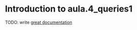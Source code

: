 # Introduction to aula.4_queries1

TODO: write [great documentation](http://jacobian.org/writing/what-to-write/)
